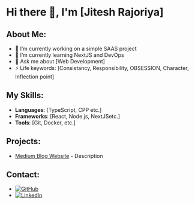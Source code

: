 # Hi there 👋, I'm [Jitesh Rajoriya]

## About Me:
- 🔭 I’m currently working on a simple SAAS project
- 🌱 I’m currently learning NextJS and DevOps
- 💬 Ask me about [Web Development]
- ⚡ Life keywords: [Consistancy, Responsibility, OBSESSION, Character, Inflection point]

## My Skills:
- **Languages**: [TypeScript, CPP etc.]
- **Frameworks**: [React, Node.js, NextJSetc.]
- **Tools**: [Git, Docker, etc.]

## Projects:
- [Medium Blog Website](https://medium-blog-fcxk15vgn-jitesh-rajoriyas-projects.vercel.app/signup) - Description

## Contact:
- [![GitHub](https://img.shields.io/badge/GitHub-jiteshrajoriyaa-blue)](https://github.com/jiteshrajoriyaa)
- [![LinkedIn](https://img.shields.io/badge/LinkedIn-jitesh-rajoriya-blue)](https://linkedin.com/in/jitesh-rajoriya)
